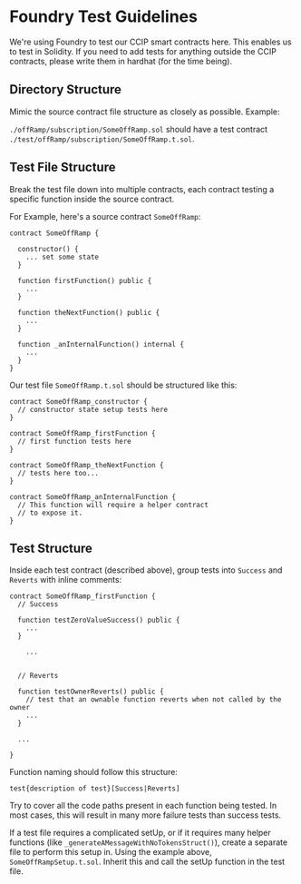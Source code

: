 # Foundry Test Guidelines

We're using Foundry to test our CCIP smart contracts here. This enables us to test in Solidity. If you need to add tests for anything outside the CCIP contracts, please write them in hardhat (for the time being).

## Directory Structure

Mimic the source contract file structure as closely as possible. Example:

`./offRamp/subscription/SomeOffRamp.sol` should have a test contract `./test/offRamp/subscription/SomeOffRamp.t.sol`.

## Test File Structure

Break the test file down into multiple contracts, each contract testing a specific function inside the source contract.

For Example, here's a source contract `SomeOffRamp`:

```
contract SomeOffRamp {

  constructor() {
    ... set some state
  }

  function firstFunction() public {
    ...
  }

  function theNextFunction() public {
    ...
  }

  function _anInternalFunction() internal {
    ...
  }
}
```

Our test file `SomeOffRamp.t.sol` should be structured like this:

```
contract SomeOffRamp_constructor {
  // constructor state setup tests here
}

contract SomeOffRamp_firstFunction {
  // first function tests here
}

contract SomeOffRamp_theNextFunction {
  // tests here too...
}

contract SomeOffRamp_anInternalFunction {
  // This function will require a helper contract
  // to expose it.
}
```

## Test Structure

Inside each test contract (described above), group tests into `Success` and `Reverts` with inline comments:

```
contract SomeOffRamp_firstFunction {
  // Success

  function testZeroValueSuccess() public {
    ...
  }
  
    ...

  
  // Reverts
  
  function testOwnerReverts() public {
    // test that an ownable function reverts when not called by the owner
    ...
  }

  ...

}
```

Function naming should follow this structure:

`test{description of test}[Success|Reverts]`

Try to cover all the code paths present in each function being tested. In most cases, this will result in many more failure tests than success tests.

If a test file requires a complicated setUp, or if it requires many helper functions (like `_generateAMessageWithNoTokensStruct()`), create a separate file to perform this setup in. Using the example above, `SomeOffRampSetup.t.sol`. Inherit this and call the setUp function in the test file.